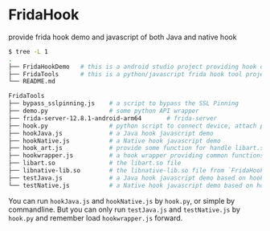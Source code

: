 # FridaHook

provide frida hook demo and javascript of both Java and native hook



```bash
$ tree -L 1
.
├── FridaHookDemo	# this is a android studio project providing hook demo
├── FridaTools		# this is a python/javascript frida hook tool project
└── README.md
```



```bash
FridaTools
├── bypass_sslpinning.js 	# a script to bypass the SSL Pinning 
├── demo.py 				# some python API wrapper 
├── frida-server-12.8.1-android-arm64		# frida-server
├── hook.py					# python script to connect device, attach process and load scripts
├── hookJava.js				# a Java hook javascript demo
├── hookNative.js			# a Native hook javascript demo
├── hook_art.js				# provide some function for handle libart.so
├── hookwrapper.js			# a hook wrapper providing common functions
├── libart.so				# the libart.so file
├── libnative-lib.so		# the libnative-lib.so file from `FridaHookDemo`
├── testJava.js				# a Java hook javascript demo based on hookwrapper.js
└── testNative.js			# a Native hook javascript demo based on hookwrapper.js
```

You can run `hookJava.js` and `hookNative.js` by `hook.py`, or simple by commandline.
But you can only run `testJava.js` and `testNative.js` by `hook.py` and remember load `hookwrapper.js` forward.